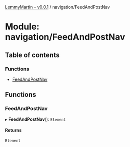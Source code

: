 [LemmyMartin - v0.0.1](../README.md) / navigation/FeedAndPostNav

# Module: navigation/FeedAndPostNav

## Table of contents

### Functions

- [FeedAndPostNav](navigation_FeedAndPostNav.md#feedandpostnav)

## Functions

### FeedAndPostNav

▸ **FeedAndPostNav**(): `Element`

#### Returns

`Element`
